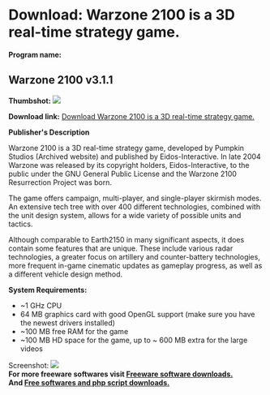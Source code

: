 # Download: Warzone 2100 is a 3D real-time strategy game.

**Program name:**

## Warzone 2100 v3.1.1

  
**Thumbshot:** ![](http://www.freewarefiles.com/screenshot/warzone2100_md.jpg)   
  
**Download link:** [Download Warzone 2100 is a 3D real-time strategy game.](http://freesoftwares.boysofts.com/Warzone_program_33577.html)  
  


**Publisher's Description**  
  


Warzone 2100 is a 3D real-time strategy game, developed by Pumpkin Studios (Archived website) and published by Eidos-Interactive. In late 2004 Warzone was released by its copyright holders, Eidos-Interactive, to the public under the GNU General Public License and the Warzone 2100 Resurrection Project was born. 

The game offers campaign, multi-player, and single-player skirmish modes. An extensive tech tree with over 400 different technologies, combined with the unit design system, allows for a wide variety of possible units and tactics. 

Although comparable to Earth2150 in many significant aspects, it does contain some features that are unique. These include various radar technologies, a greater focus on artillery and counter-battery technologies, more frequent in-game cinematic updates as gameplay progress, as well as a different vehicle design method.

**System Requirements:**

  * ~1 GHz CPU 
  * 64 MB graphics card with good OpenGL support (make sure you have the newest drivers installed) 
  * ~100 MB free RAM for the game 
  * ~100 MB HD space for the game, up to ~ 600 MB extra for the large videos 

  
  
Screenshot: ![](http://www.freewarefiles.com/screenshot/warzone2100.jpg)   
**For more freeware softwares visit [Freeware software downloads.](http://freesoftwares.boysofts.com/)**   
**And [Free softwares and php script downloads.](http://www.boysofts.com/)**
